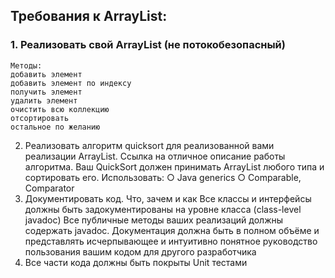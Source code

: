 ## Требования к ArrayList:
### 1.	Реализовать свой ArrayList (не потокобезопасный)
    Методы: 
    добавить элемент
    добавить элемент по индексу
    получить элемент
    удалить элемент
    очистить всю коллекцию
    отсортировать
    остальное по желанию
2.	Реализовать алгоритм quicksort для реализованной вами реализации ArrayList. Ссылка на отличное описание работы алгоритма. Ваш QuickSort должен принимать ArrayList любого типа и сортировать его.
      Использовать: ○ Java generics ○ Comparable, Comparator
3.	Документировать код. Что, зачем и как  Все классы и интерфейсы должны быть задокументированы на уровне класса (class-level javadoc) Все публичные методы ваших реализаций должны содержать javadoc.  Документация должна быть в полном объёме и представлять исчерпывающее и интуитивно понятное руководство пользования вашим кодом для другого разработчика
   4.	Все части кода должны быть покрыты Unit тестами